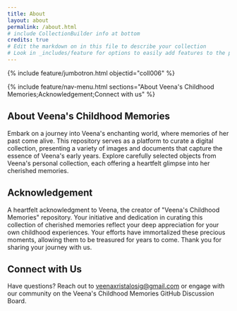 ```yaml
---
title: About
layout: about
permalink: /about.html
# include CollectionBuilder info at bottom
credits: true
# Edit the markdown on in this file to describe your collection
# Look in _includes/feature for options to easily add features to the page
---
```


{% include feature/jumbotron.html objectid="coll006" %}

{% include feature/nav-menu.html sections="About Veena's Childhood Memories;Acknowledgement;Connect with us" %}

## About Veena's Childhood Memories


Embark on a journey into Veena's enchanting world, where memories of her past come alive. This repository serves as a platform to curate a digital collection, presenting a variety of images and documents that capture the essence of Veena's early years. Explore carefully selected objects from Veena's personal collection, each offering a heartfelt glimpse into her cherished memories.


## Acknowledgement


A heartfelt acknowledgment to Veena, the creator of "Veena's Childhood Memories" repository. Your initiative and dedication in curating this collection of cherished memories reflect your deep appreciation for your own childhood experiences. Your efforts have immortalized these precious moments, allowing them to be treasured for years to come. Thank you for sharing your journey with us.


## Connect with Us


Have questions? Reach out to veenaxristalosig@gmail.com or engage with our community on the Veena's Childhood Memories GitHub Discussion Board.
